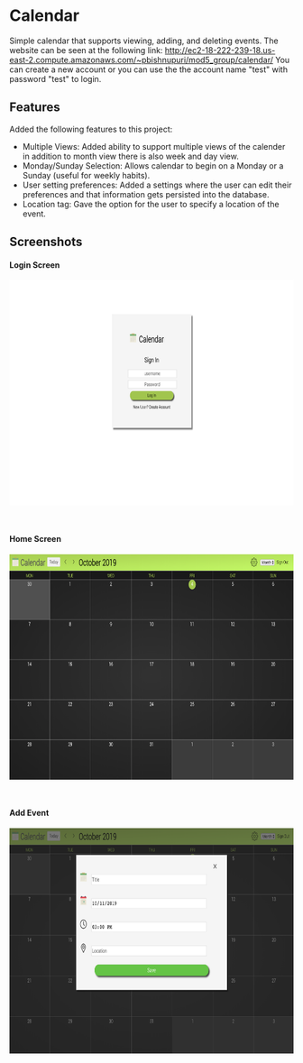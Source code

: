 # Calendar
Simple calendar that supports viewing, adding, and deleting events. The website can be seen at the following link: http://ec2-18-222-239-18.us-east-2.compute.amazonaws.com/~pbishnupuri/mod5_group/calendar/
You can create a new account or you can use the the account name "test" with password "test" to login.

## Features
Added the following features to this project:
* Multiple Views: Added ability to support multiple views of the calender in addition to month view there is also week and day view.
* Monday/Sunday Selection: Allows calendar to begin on a Monday or a Sunday (useful for weekly habits).
* User setting preferences: Added a settings where the user can edit their preferences and that information gets persisted into the database.
* Location tag: Gave the option for the user to specify a location of the event.

## Screenshots
#### Login Screen
<p>
    <img align="center" src="loginScreen.png" height="400">
</p>
<br>

#### Home Screen
<p>
    <img align="center" src="home.png" height="400">
</p>
<br>

#### Add Event 
<p>
    <img align="center" src="addEvent.png" height="400">
</p>
<br>